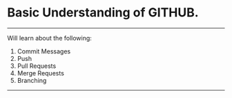 # Basic Understanding of GITHUB.
***
Will learn about the following:
1. Commit Messages
1. Push
1. Pull Requests
1. Merge Requests
1. Branching
--- 
